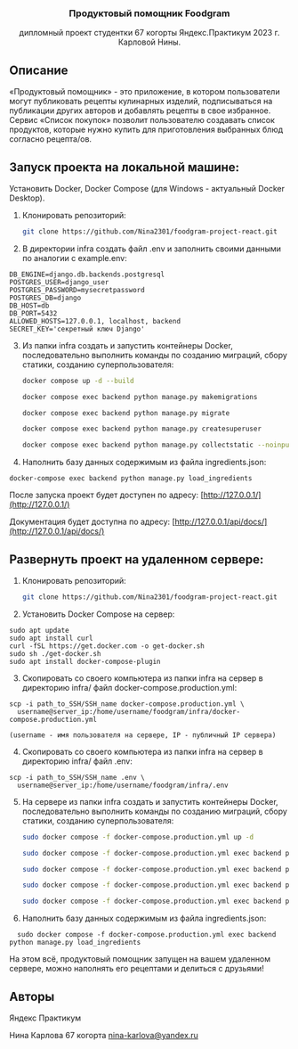 <div align="center">
  <h3 align="center">Продуктовый помощник Foodgram</h3>
  <p align="center">
    дипломный проект студентки 67 когорты Яндекс.Практикум 2023 г. Карловой Нины.
    <br />
  </p>
</div>

## Описание

«Продуктовый помощник» - это приложение, в котором пользователи могут публиковать рецепты кулинарных изделий, подписываться на публикации других авторов и добавлять рецепты в свое избранное. Сервис «Список покупок» позволит пользователю создавать список продуктов, которые нужно купить для приготовления выбранных блюд согласно рецепта/ов.

## Запуск проекта на локальной машине:

Установить Docker, Docker Compose (для Windows - актуальный Docker Desktop).

1. Клонировать репозиторий:
   ```sh
   git clone https://github.com/Nina2301/foodgram-project-react.git
   ```

2. В директории infra создать файл .env и заполнить своими данными по аналогии с example.env:
```
DB_ENGINE=django.db.backends.postgresql
POSTGRES_USER=django_user
POSTGRES_PASSWORD=mysecretpassword
POSTGRES_DB=django
DB_HOST=db
DB_PORT=5432
ALLOWED_HOSTS=127.0.0.1, localhost, backend
SECRET_KEY='секретный ключ Django'
```

3. Из папки infra cоздать и запустить контейнеры Docker, последовательно выполнить команды по созданию миграций, сбору статики, 
созданию суперпользователя:
   ```sh
   docker compose up -d --build
   ```
   ```sh
   docker compose exec backend python manage.py makemigrations
   ```
   ```sh
   docker compose exec backend python manage.py migrate
   ```
   ```sh
   docker compose exec backend python manage.py createsuperuser
   ```
   ```sh
   docker compose exec backend python manage.py collectstatic --noinput
   ```

4. Наполнить базу данных содержимым из файла ingredients.json:
  ```
  docker-compose exec backend python manage.py load_ingredients
  ```


После запуска проект будет доступен по адресу: [http://127.0.0.1/](http://127.0.0.1/)

Документация будет доступна по адресу: [http://127.0.0.1/api/docs/](http://127.0.0.1/api/docs/)

## Развернуть проект на удаленном сервере:

1. Клонировать репозиторий:
   ```sh
   git clone https://github.com/Nina2301/foodgram-project-react.git
   ```

2. Установить Docker Compose на сервер:
  ```
  sudo apt update
  sudo apt install curl
  curl -fSL https://get.docker.com -o get-docker.sh
  sudo sh ./get-docker.sh
  sudo apt install docker-compose-plugin
  ```
3. Скопировать со своего компьютера из папки infra на сервер в директорию infra/ файл docker-compose.production.yml:
  ```
  scp -i path_to_SSH/SSH_name docker-compose.production.yml \
    username@server_ip:/home/username/foodgram/infra/docker-compose.production.yml
  ```
  ```
  (username - имя пользователя на сервере, IP - публичный IP сервера)
  ```

4. Скопировать со своего компьютера из папки infra на сервер в директорию infra/ файл .env:
  ```
  scp -i path_to_SSH/SSH_name .env \
    username@server_ip:/home/username/foodgram/infra/.env
  ```

5. На сервере из папки infra cоздать и запустить контейнеры Docker, последовательно выполнить команды по созданию миграций, 
сбору статики, созданию суперпользователя:
   ```sh
   sudo docker compose -f docker-compose.production.yml up -d
   ```
   ```sh
   sudo docker compose -f docker-compose.production.yml exec backend python manage.py makemigrations
   ```
   ```sh
   sudo docker compose -f docker-compose.production.yml exec backend python manage.py migrate
   ```
   ```sh
   sudo docker compose -f docker-compose.production.yml exec backend python manage.py collectstatic --no-input
   ```
   ```sh
   sudo docker compose -f docker-compose.production.yml exec backend python manage.py createsuperuser
   ```

6. Наполнить базу данных содержимым из файла ingredients.json:
  ```
    sudo docker compose -f docker-compose.production.yml exec backend python manage.py load_ingredients
  ```

На этом всё, продуктовый помощник запущен на вашем удаленном сервере, можно наполнять его рецептами и делиться с друзьями!

## Авторы

Яндекс Практикум

Нина Карлова 67 когорта nina-karlova@yandex.ru
